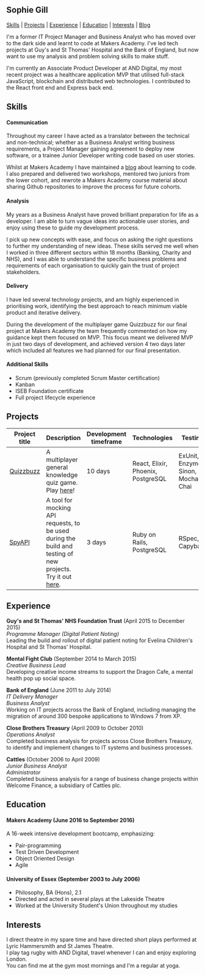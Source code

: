 ## Sophie Gill

[Skills](#skills) | [Projects](#projects) | [Experience](#experience) | [Education](#education) | [Interests](#interests) | [Blog](http://sophgill.wordpress.com)

I'm a former IT Project Manager and Business Analyst who has moved over to the dark side and learnt to code at Makers Academy. I've led tech projects at Guy's and St Thomas' Hospital and the Bank of England, but now want to use my analysis and problem solving skills to make stuff.  

I'm currently an Associate Product Developer at AND Digital, my most recent project was a healthcare application MVP that utilised full-stack JavaScript, blockchain and distributed web technologies. I contributed to the React front end and Express back end.


## Skills

#### Communication

Throughout my career I have acted as a translator between the technical and non-technical; whether as a Business Analyst writing business requirements, a Project Manager gaining agreement to deploy new software, or a trainee Junior Developer writing code based on user stories.

Whilst at Makers Academy I have maintained a [blog](http://sophgill.wordpress.com) about learning to code. I also prepared and delivered two workshops, mentored two juniors from the lower cohort, and rewrote a Makers Academy course material about sharing Github repositories to improve the process for future cohorts.

#### Analysis

My years as a Business Analyst have proved brilliant preparation for life as a developer. I am able to turn vague ideas into actionable user stories, and enjoy using these to guide my development process.

I pick up new concepts with ease, and focus on asking the right questions to further my understanding of new ideas. These skills served me well when I worked in three different sectors within 18 months (Banking, Charity and NHS), and I was able to understand the specific business problems and requirements of each organisation to quickly gain the trust of project stakeholders.

#### Delivery

I have led several technology projects, and am highly experienced in prioritising work, identifying the best approach to reach minimum viable product and iterative delivery.

During the development of the multiplayer game Quizzbuzz for our final project at Makers Academy the team frequently commented on how my guidance kept them focused on MVP. This focus meant we delivered MVP in just two days of development, and achieved version 4 two days later which included all features we had planned for our final presentation.


#### Additional Skills

- Scrum (previously completed Scrum Master certification)
- Kanban
- ISEB Foundation certificate
- Full project lifecycle experience


## Projects

Project title  | Description  									| Development timeframe | Technologies | Testing
------------- | ------------------------------	| ------------- |------------- |---------
[Quizzbuzz](https://github.com/quizzbuzz/quizzbuzz) | A multiplayer general knowledge quiz game. Play [here](https://qzbz.herokuapp.com)! | 10 days | React, Elixir, Phoenix, PostgreSQL| ExUnit, Enzyme, Sinon, Mocha, Chai
[SpyAPI](https://github.com/spyAPI/spyAPI) | A tool for mocking API requests, to be used during the build and testing of new projects. Try it out [here](https://spy-api.herokuapp.com). | 3 days | Ruby on Rails, PostgreSQL | RSpec, Capybara


## Experience

**Guy's and St Thomas' NHS Foundation Trust** (April 2015 to December 2015)    
*Programme Manager (Digital Patient Noting)*  
Leading the build and rollout of digital patient noting for Evelina Children's Hospital and St Thomas' Hospital.

**Mental Fight Club** (September 2014 to March 2015)   
*Creative Business Lead*  
Developing creative income streams to support the Dragon Cafe, a mental health pop up social space.

**Bank of England** (June 2011 to July 2014)  
*IT Delivery Manager*  
*Business Analyst*  
Working on IT projects across the Bank of England, including managing the migration of around 300 bespoke applications to Windows 7 from XP.

**Close Brothers Treasury** (April 2009 to October 2010)   
*Operations Analyst*  
Completed business analysis for projects across Close Brothers Treasury, to identify and implement changes to IT systems and business processes.

**Cattles** (October 2006 to April 2009)   
*Junior Business Analyst*  
*Administrator*  
Completed business analysis for a range of business change projects within Welcome Finance, a subsidiary of Cattles plc.


## Education

#### Makers Academy (June 2016 to September 2016)

A 16-week intensive development bootcamp, emphasizing:
- Pair-programming
- Test Driven Development
- Object Oriented Design
- Agile

#### University of Essex (September 2003 to July 2006)

- Philosophy, BA (Hons), 2.1
- Directed and acted in several plays at the Lakeside Theatre
- Worked at the University Student's Union throughout my studies


## Interests

I direct theatre in my spare time and have directed short plays performed at Lyric Hammersmith and St James Theatre.   
I play tag rugby with AND Digital, travel whenever I can and enjoy exploring London.   
You can find me at the gym most mornings and I'm a regular at yoga.
